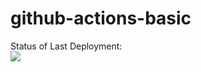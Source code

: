 # github-actions-basic

Status of Last Deployment:<br>
<img src="https://github.com/urevoleg/github-actions-basic/workflows/Simple-Flask-App/badge.svg?branch=master"><br>
